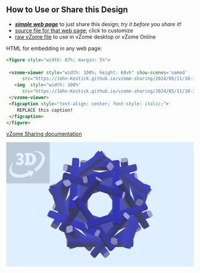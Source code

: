 
## How to Use or Share this Design

 - [***simple web page***](<https://John-Kostick.github.io/vzome-sharing/2024/05/11/18-33-49-5-Tetrahedrons/>) to just share this design; *try it before you share it!*
 - [source file for that web page](<https://github.com/John-Kostick/vzome-sharing/edit/main/2024/05/11/18-33-49-5-Tetrahedrons/index.md>); click to customize
 - [raw vZome file](<https://raw.githubusercontent.com/John-Kostick/vzome-sharing/main/2024/05/11/18-33-49-5-Tetrahedrons/5-Tetrahedrons.vZome>) to use in vZome desktop or vZome Online
 
 HTML for embedding in any web page:
 ```html
<figure style="width: 87%; margin: 5%">
  
  <vzome-viewer style="width: 100%; height: 60vh" show-scenes='named'
       src="https://John-Kostick.github.io/vzome-sharing/2024/05/11/18-33-49-5-Tetrahedrons/5-Tetrahedrons.vZome" >
    <img  style="width: 100%"
       src="https://John-Kostick.github.io/vzome-sharing/2024/05/11/18-33-49-5-Tetrahedrons/5-Tetrahedrons.png" >
  </vzome-viewer>
  <figcaption style="text-align: center; font-style: italic;">
     REPLACE this caption!
  </figcaption>
</figure>

 ```

[vZome Sharing documentation](https://vzome.github.io/vzome/sharing.html#how-it-works)

![Image](<5-Tetrahedrons.png>)

